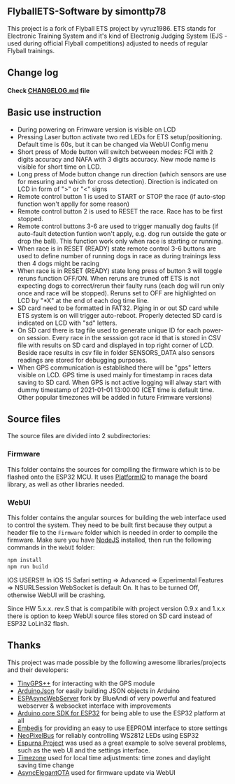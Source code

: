## FlyballETS-Software by simonttp78

This project is a fork of Flyball ETS project by vyruz1986.
ETS stands for Electronic Training System and it's kind of Electronig Judging System (EJS - used during official Flyball competitions) adjusted to needs of regular Flyball trainings.

## Change log

#### Check [CHANGELOG.md](https://github.com/simonttp78/FlyballETS-Software/blob/master/CHANGELOG.md) file

## Basic use instruction
- During powering on Frimware version is visible on LCD
- Pressing Laser button activate two red LEDs for ETS setup/positioning. Default time is 60s, but it can be changed via WebUI Config menu
- Short press of Mode button will switch betweeen modes: FCI with 2 digits accuracy and NAFA with 3 digits accuracy. New mode name is visible for short time on LCD.
- Long press of Mode button change run direction (which sensors are use for mesuring and which for cross detection). Direction is indicated on LCD in form of ">" or "<" signs
- Remote control button 1 is used to START or STOP the race (if auto-stop function won't applly for some reason)
- Remote control button 2 is used to RESET the race. Race has to be first stopped.
- Remote control buttons 3-6 are used to trigger manually dog faults (if auto-fault detection funtion won't apply, e.g. dog run outside the gate or drop the ball). This function work only when race is starting or running.
- When race is in RESET (READY) state remote control 3-6 buttons are used to define number of running dogs in race as during trainings less then 4 dogs might be racing
- When race is in RESET (READY) state long press of button 3 will toggle reruns function OFF/ON. When reruns are truned off ETS is not expecting dogs to correct/rerun their faulty runs (each dog will run only once and race will be stopped). Reruns set to OFF are highlighted on LCD by "*X" at the end of each dog time line.
- SD card need to be formatted in FAT32. Plging in or out SD card while ETS system is on will trigger auto-reboot. Properly detected SD card is indicated on LCD with "sd" letters.
- On SD card there is tag file used to generate unique ID for each power-on session. Every race in the sesssion got race id that is stored in CSV file with results on SD card and displayed in top right corner of LCD. Beside race results in csv file in folder SENSORS_DATA also sensors readings are stored for debugging purposes.
- When GPS communication is established there will be "gps" letters visible on LCD. GPS time is used mainly for timestamp in races data saving to SD card. When GPS is not active logging will alway start with dummy timestamp of 2021-01-01 13:00:00 (CET time is default time. Other popular timezones will be added in future Frimware versions)


## Source files

The source files are divided into 2 subdirectories:

### Firmware

This folder contains the sources for compiling the firmware which is to be flashed onto the ESP32 MCU.
It uses [PlatformIO](https://platformio.org/) to manage the board library, as well as other libraries needed.

### WebUI

This folder contains the angular sources for building the web interface used to control the system.
They need to be built first because they output a header file to the `Firmware` folder which is needed in order to compile the firmware.
Make sure you have [NodeJS](https://nodejs.org/en/download/) installed, then run the following commands in the `WebUI` folder:

```bash
npm install
npm run build
```

IOS USERS!!!
In iOS 15 Safari setting => Advanced => Experimental Features => NSURLSession WebSocket is default On. It has to be turned Off, otherwise WebUI will be crashing.

Since HW 5.x.x. rev.S that is compatibile with project version 0.9.x and 1.x.x there is option to keep WebUI source files stored on SD card instead of ESP32 LoLin32 flash.

## Thanks

This project was made possible by the following awesome libraries/projects and their developers:

- [TinyGPS++](http://arduiniana.org/libraries/tinygpsplus/) for interacting with the GPS module
- [ArduinoJson](https://github.com/bblanchon/ArduinoJson) for easily building JSON objects in Arduino
- [ESPAsyncWebServer](https://github.com/BlueAndi/ESPAsyncWebServer) fork by BlueAndi of very powerful and featured webserver & websocket interface with improvements
- [Arduino core SDK for ESP32](https://github.com/espressif/arduino-esp32) for being able to use the ESP32 platform at all
- [Embedis](https://github.com/thingSoC/embedis) for providing an easy to use EEPROM interface to store settings
- [NeoPixelBus](https://github.com/Makuna/NeoPixelBus) for reliably controlling WS2812 LEDs using ESP32
- [Espurna Project](https://github.com/xoseperez/espurna) was used as a great example to solve several problems, such as the web UI and the settings interface.
- [Timezone](https://github.com/JChristensen/Timezone) used for local time adjustments: time zones and daylight saving time change
- [AsyncElegantOTA](https://github.com/ayushsharma82/AsyncElegantOTA) used for firmware update via WebUI
